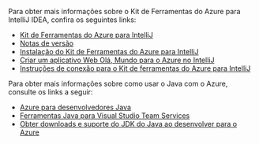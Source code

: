 Para obter mais informações sobre o Kit de Ferramentas do Azure para IntelliJ IDEA, confira os seguintes links: 

* [Kit de Ferramentas do Azure para IntelliJ](../intellij/azure-toolkit-for-intellij.md) 
* [Notas de versão](https://github.com/Microsoft/azure-tools-for-java/releases) 
* [Instalação do Kit de Ferramentas do Azure para IntelliJ](../intellij/azure-toolkit-for-intellij-installation.md) 
* [Criar um aplicativo Web Olá, Mundo para o Azure no IntelliJ](../intellij/azure-toolkit-for-intellij-create-hello-world-web-app.md) 
* [Instruções de conexão para o Kit de ferramentas do Azure para IntelliJ](../intellij/azure-toolkit-for-intellij-sign-in-instructions.md) 

Para obter mais informações sobre como usar o Java com o Azure, consulte os links a seguir: 

* [Azure para desenvolvedores Java](https://docs.microsoft.com/java/azure/) 
* [Ferramentas Java para Visual Studio Team Services](/azure/devops/java/)
* [Obter downloads e suporte do JDK do Java ao desenvolver para o Azure](https://aka.ms/azure-jdks)
<!-- TODO: Add URLs for Java in VSCode here --> 

